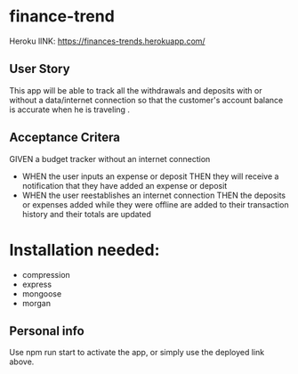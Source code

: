 # finance-trend

Heroku lINK: https://finances-trends.herokuapp.com/

## User Story

This app will be able to track all the withdrawals and deposits with or without a data/internet connection so that the customer's account balance is accurate when he is traveling .

## Acceptance Critera

GIVEN a budget tracker without an internet connection
* WHEN the user inputs an expense or deposit
THEN they will receive a notification that they have added an expense or deposit
* WHEN the user reestablishes an internet connection
THEN the deposits or expenses added while they were offline are added to their transaction history and their totals are updated

# Installation needed:

* compression
* express
* mongoose
* morgan

## Personal info

Use npm run start to activate the app, or simply use the deployed link above.